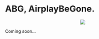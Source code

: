 # ABG, AirplayBeGone.

<p align="center">
  <img src="https://raw.githubusercontent.com/samoht9277/Public-Tweaks/master/ABG/ABGPrefs/Resources/PrefHeader%402x.png">
</p>

 Coming soon...
